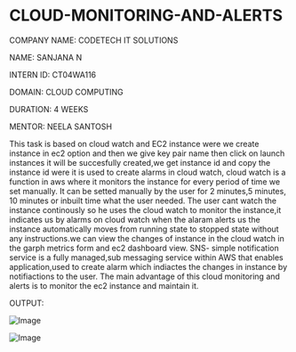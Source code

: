 # CLOUD-MONITORING-AND-ALERTS

COMPANY NAME: CODETECH IT SOLUTIONS

NAME: SANJANA N

INTERN ID: CT04WA116

DOMAIN: CLOUD COMPUTING

DURATION: 4 WEEKS

MENTOR: NEELA SANTOSH

This task is based on cloud watch and EC2 instance were we create instance in ec2 option and then we give key pair name then click on launch instances it will be succesfully created,we get instance id and copy the instance id were it is used to create alarms in cloud watch, cloud watch is a function in aws where it monitors the instance for every period of time we set manually. It can be setted manually by the user for 2 minutes,5 minutes, 10 minutes or inbuilt time what the user needed. The user cant watch the instance continously so he uses the cloud watch to monitor the instance,it indicates us by alarms on cloud watch when the alaram alerts us the instance automatically moves from running state to stopped state without any instructions.we can view the changes of instance in the cloud watch in the garph metrics form and ec2 dashboard view. SNS- simple notification service is a fully managed,sub messaging service within AWS that enables application,used to create alarm which indiactes the changes in instance by notifiactions to the user. The main advantage of this cloud monitoring and alerts is to monitor the ec2 instance and maintain it.

OUTPUT:

![Image](https://github.com/user-attachments/assets/84d6792c-2d3f-4d91-8aef-6cc81fe9f5a6)

![Image](https://github.com/user-attachments/assets/84d6792c-2d3f-4d91-8aef-6cc81fe9f5a6)


